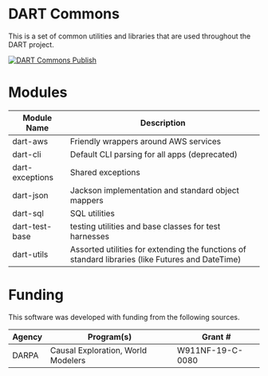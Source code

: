 # DART Commons
This is a set of common utilities and libraries that are used throughout the DART project.  

[![DART Commons Publish](https://github.com/twosixlabs-dart/dart-commons/actions/workflows/dart-commons-publish.yml/badge.svg)](https://github.com/twosixlabs-dart/dart-commons/actions/workflows/dart-commons-publish.yml)

# Modules
| Module Name     | Description                                                                                      |
|-----------------|--------------------------------------------------------------------------------------------------|
| dart-aws        | Friendly wrappers around AWS services                                                            |
| dart-cli        | Default CLI parsing for all apps (deprecated)                                                    |
| dart-exceptions | Shared exceptions                                                                                |
| dart-json       | Jackson implementation and standard object mappers                                               |
| dart-sql        | SQL utilities                                                                                    |
| dart-test- base | testing utilities and base classes for test harnesses                                            |
| dart-utils      | Assorted utilities for extending the functions of standard libraries (like Futures and DateTime) |


# Funding
This software was developed with funding from the following sources.

| Agency | Program(s)                         | Grant #          |
|--------|------------------------------------|------------------|
| DARPA  | Causal Exploration, World Modelers | W911NF-19-C-0080 |
